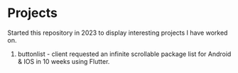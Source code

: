 # Projects
  Started this repository in 2023 to display interesting projects I have worked on.
  
  1. buttonlist -  client requested an infinite scrollable package list for Android & IOS in 10 weeks using Flutter.
